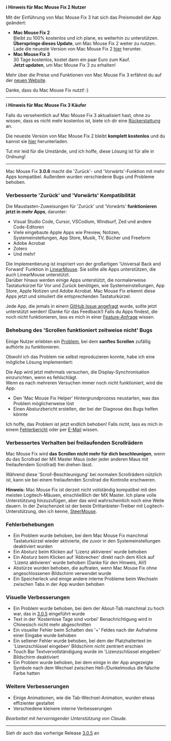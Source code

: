 **ℹ️ Hinweis für Mac Mouse Fix 2 Nutzer**

Mit der Einführung von Mac Mouse Fix 3 hat sich das Preismodell der App geändert:

- **Mac Mouse Fix 2**\
Bleibt zu 100% kostenlos und ich plane, es weiterhin zu unterstützen.\
**Überspringe dieses Update**, um Mac Mouse Fix 2 weiter zu nutzen. Lade die neueste Version von Mac Mouse Fix 2 [hier](https://redirect.macmousefix.com/?target=mmf2-latest) herunter.
- **Mac Mouse Fix 3**\
30 Tage kostenlos, kostet dann ein paar Euro zum Kauf.\
**Jetzt updaten**, um Mac Mouse Fix 3 zu erhalten!

Mehr über die Preise und Funktionen von Mac Mouse Fix 3 erfährst du auf der [neuen Website](https://macmousefix.com/).

Danke, dass du Mac Mouse Fix nutzt! :)

---

**ℹ️ Hinweis für Mac Mouse Fix 3 Käufer**

Falls du versehentlich auf Mac Mouse Fix 3 aktualisiert hast, ohne zu wissen, dass es nicht mehr kostenlos ist, biete ich dir eine [Rückerstattung](https://redirect.macmousefix.com/?target=mmf-apply-for-refund) an.

Die neueste Version von Mac Mouse Fix 2 bleibt **komplett kostenlos** und du kannst sie [hier](https://redirect.macmousefix.com/?target=mmf2-latest) herunterladen.

Tut mir leid für die Umstände, und ich hoffe, diese Lösung ist für alle in Ordnung!

---

Mac Mouse Fix **3.0.6** macht die 'Zurück'- und 'Vorwärts'-Funktion mit mehr Apps kompatibel.
Außerdem wurden verschiedene Bugs und Probleme behoben.

### Verbesserte 'Zurück' und 'Vorwärts' Kompatibilität

Die Maustasten-Zuweisungen für 'Zurück' und 'Vorwärts' **funktionieren jetzt in mehr Apps**, darunter:

- Visual Studio Code, Cursor, VSCodium, Windsurf, Zed und andere Code-Editoren
- Viele eingebaute Apple Apps wie Preview, Notizen, Systemeinstellungen, App Store, Musik, TV, Bücher und Freeform
- Adobe Acrobat
- Zotero
- Und mehr!

Die Implementierung ist inspiriert von der großartigen 'Universal Back and Forward' Funktion in [LinearMouse](https://github.com/linearmouse/linearmouse). Sie sollte alle Apps unterstützen, die auch LinearMouse unterstützt.\
Darüber hinaus werden einige Apps unterstützt, die normalerweise Tastaturkürzel für Vor und Zurück benötigen, wie Systemeinstellungen, App Store, Apple Notizen und Adobe Acrobat. Mac Mouse Fix erkennt diese Apps jetzt und simuliert die entsprechenden Tastaturkürzel.

Jede App, die jemals in einem [GitHub Issue angefragt](https://github.com/noah-nuebling/mac-mouse-fix/issues?q=state%3Aclosed%20label%3A%22Universal%20Back%20and%20Forward%22) wurde, sollte jetzt unterstützt werden! (Danke für das Feedback!)
Falls du Apps findest, die noch nicht funktionieren, lass es mich in einer [Feature-Anfrage](http://redirect.macmousefix.com/?target=mmf-feedback-feature-request) wissen.

### Behebung des 'Scrollen funktioniert zeitweise nicht' Bugs

Einige Nutzer erlebten ein [Problem](https://github.com/noah-nuebling/mac-mouse-fix/issues?q=is%3Aissue%20state%3Aclosed%20stops%20working%20label%3A%22Scroll%20Stops%20Working%20Intermittently%22), bei dem **sanftes Scrollen** zufällig aufhörte zu funktionieren.

Obwohl ich das Problem nie selbst reproduzieren konnte, habe ich eine mögliche Lösung implementiert:

Die App wird jetzt mehrmals versuchen, die Display-Synchronisation einzurichten, wenn es fehlschlägt.\
Wenn es nach mehreren Versuchen immer noch nicht funktioniert, wird die App:

- Den 'Mac Mouse Fix Helper' Hintergrundprozess neustarten, was das Problem möglicherweise löst
- Einen Absturzbericht erstellen, der bei der Diagnose des Bugs helfen könnte

Ich hoffe, das Problem ist jetzt endlich behoben! Falls nicht, lass es mich in einem [Fehlerbericht](http://redirect.macmousefix.com/?target=mmf-feedback-bug-report) oder per [E-Mail](http://redirect.macmousefix.com/?target=mailto-noah) wissen.

### Verbessertes Verhalten bei freilaufenden Scrollrädern

Mac Mouse Fix wird **das Scrollen nicht mehr für dich beschleunigen**, wenn du das Scrollrad der MX Master Maus (oder jeder anderen Maus mit freilaufendem Scrollrad) frei drehen lässt.

Während diese 'Scroll-Beschleunigung' bei normalen Scrollrädern nützlich ist, kann sie bei einem freilaufenden Scrollrad die Kontrolle erschweren.

**Hinweis:** Mac Mouse Fix ist derzeit nicht vollständig kompatibel mit den meisten Logitech-Mäusen, einschließlich der MX Master. Ich plane volle Unterstützung hinzuzufügen, aber das wird wahrscheinlich noch eine Weile dauern. In der Zwischenzeit ist der beste Drittanbieter-Treiber mit Logitech-Unterstützung, den ich kenne, [SteerMouse](https://plentycom.jp/en/steermouse/).

### Fehlerbehebungen

- Ein Problem wurde behoben, bei dem Mac Mouse Fix manchmal Tastaturkürzel wieder aktivierte, die zuvor in den Systemeinstellungen deaktiviert wurden
- Ein Absturz beim Klicken auf 'Lizenz aktivieren' wurde behoben
- Ein Absturz beim Klicken auf 'Abbrechen' direkt nach dem Klick auf 'Lizenz aktivieren' wurde behoben (Danke für den Hinweis, Ali!)
- Abstürze wurden behoben, die auftraten, wenn Mac Mouse Fix ohne angeschlossenen Bildschirm verwendet wurde
- Ein Speicherleck und einige andere interne Probleme beim Wechseln zwischen Tabs in der App wurden behoben

### Visuelle Verbesserungen

- Ein Problem wurde behoben, bei dem der About-Tab manchmal zu hoch war, das in [3.0.5](https://github.com/noah-nuebling/mac-mouse-fix/releases/tag/3.0.5) eingeführt wurde
- Text in der 'Kostenlose Tage sind vorbei' Benachrichtigung wird in Chinesisch nicht mehr abgeschnitten
- Ein visueller Fehler beim Schatten des '+' Feldes nach der Aufnahme einer Eingabe wurde behoben
- Ein seltener Fehler wurde behoben, bei dem der Platzhaltertext im 'Lizenzschlüssel eingeben' Bildschirm nicht zentriert erschien
- Touch Bar Textvervollständigung wurde im 'Lizenzschlüssel eingeben' Bildschirm deaktiviert
- Ein Problem wurde behoben, bei dem einige in der App angezeigte Symbole nach dem Wechsel zwischen Hell-/Dunkelmodus die falsche Farbe hatten

### Weitere Verbesserungen

- Einige Animationen, wie die Tab-Wechsel-Animation, wurden etwas effizienter gestaltet
- Verschiedene kleinere interne Verbesserungen

*Bearbeitet mit hervorragender Unterstützung von Claude.*

---

Sieh dir auch das vorherige Release [3.0.5](https://github.com/noah-nuebling/mac-mouse-fix/releases/tag/3.0.5) an
